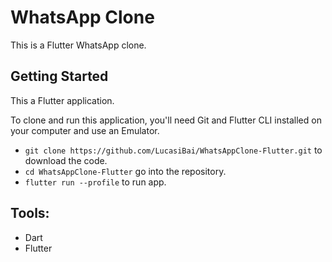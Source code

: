 # WhatsApp Clone

This is a Flutter WhatsApp clone.

## Getting Started

This a Flutter application.

To clone and run this application, you'll need Git and Flutter CLI installed on your computer and
use an Emulator.

- `git clone https://github.com/LucasiBai/WhatsAppClone-Flutter.git` to download the code.
- `cd WhatsAppClone-Flutter` go into the repository.
- `flutter run --profile` to run app.


## Tools:

- Dart
- Flutter
